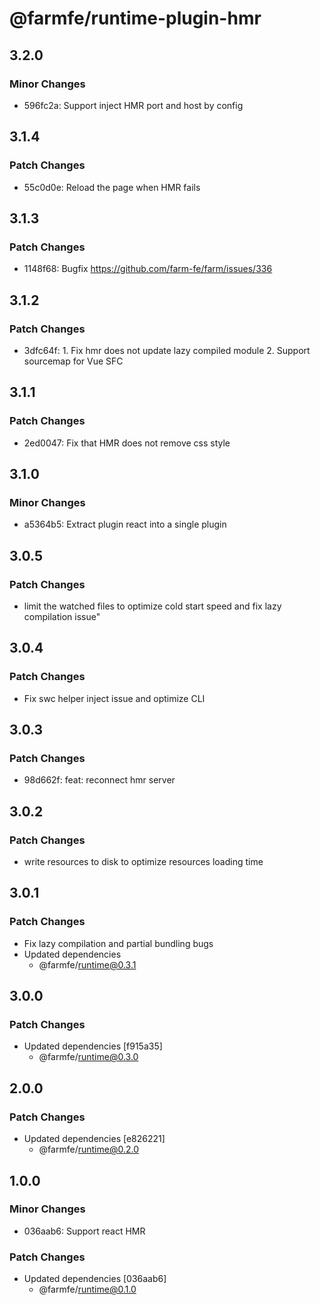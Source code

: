 # @farmfe/runtime-plugin-hmr

## 3.2.0

### Minor Changes

- 596fc2a: Support inject HMR port and host by config

## 3.1.4

### Patch Changes

- 55c0d0e: Reload the page when HMR fails

## 3.1.3

### Patch Changes

- 1148f68: Bugfix https://github.com/farm-fe/farm/issues/336

## 3.1.2

### Patch Changes

- 3dfc64f: 1. Fix hmr does not update lazy compiled module 2. Support sourcemap for Vue SFC

## 3.1.1

### Patch Changes

- 2ed0047: Fix that HMR does not remove css style

## 3.1.0

### Minor Changes

- a5364b5: Extract plugin react into a single plugin

## 3.0.5

### Patch Changes

- limit the watched files to optimize cold start speed and fix lazy compilation issue"

## 3.0.4

### Patch Changes

- Fix swc helper inject issue and optimize CLI

## 3.0.3

### Patch Changes

- 98d662f: feat: reconnect hmr server

## 3.0.2

### Patch Changes

- write resources to disk to optimize resources loading time

## 3.0.1

### Patch Changes

- Fix lazy compilation and partial bundling bugs
- Updated dependencies
  - @farmfe/runtime@0.3.1

## 3.0.0

### Patch Changes

- Updated dependencies [f915a35]
  - @farmfe/runtime@0.3.0

## 2.0.0

### Patch Changes

- Updated dependencies [e826221]
  - @farmfe/runtime@0.2.0

## 1.0.0

### Minor Changes

- 036aab6: Support react HMR

### Patch Changes

- Updated dependencies [036aab6]
  - @farmfe/runtime@0.1.0
